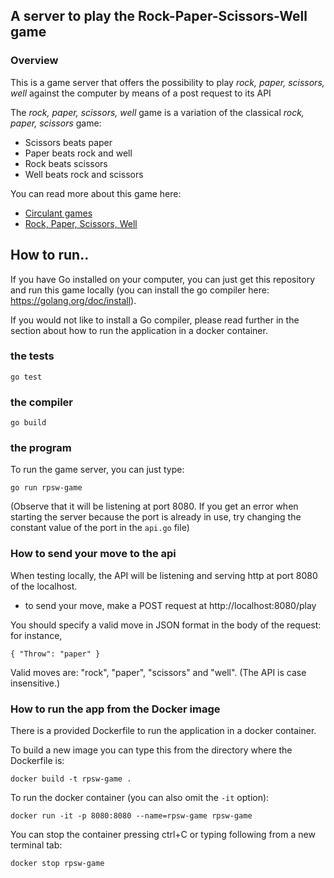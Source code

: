 ## A server to play the Rock-Paper-Scissors-Well game

### Overview

This is a game server that offers the possibility to play _rock, paper, scissors, well_ against the computer by means of a post request to its API

The _rock, paper, scissors, well_ game is a variation of the classical _rock, paper, scissors_ game:

- Scissors beats paper
- Paper beats rock and well
- Rock beats scissors
- Well beats rock and scissors

You can read more about this game here:

- [Circulant games](https://link.springer.com/article/10.1007/s11238-014-9478-4)
- [Rock, Paper, Scissors, Well](https://math.stackexchange.com/questions/410558/rock-paper-scissors-well)

## How to run..

If you have Go installed on your computer, you can just get this repository and run this game locally (you can install the go compiler here: https://golang.org/doc/install).

If you would not like to install a Go compiler, please read further in the section about how to run the application in a docker container. 

###  the tests

`go test`

###  the compiler

`go build`

###  the program

To run the game server, you can just type:

`go run rpsw-game`

(Observe that it will be listening at port 8080. If you get an error when starting the server because the port is already in use, try changing the constant value of the port in the `api.go` file)

### How to send your move to the api

When testing locally, the API will be listening and serving http at port 8080 of the localhost.

- to send your move, make a POST request at http://localhost:8080/play

You should specify a valid move in JSON format in the body of the request: for instance,

`{
"Throw": "paper"
}`

Valid moves are: "rock", "paper", "scissors" and "well". (The API is case insensitive.)

### How to run the app from the Docker image

There is a provided Dockerfile to run the application in a docker container.

To build a new image you can type this from the directory where the Dockerfile is:

`docker build -t rpsw-game .`

To run the docker container (you can also omit the `-it` option):

`docker run -it -p 8080:8080 --name=rpsw-game rpsw-game`

You can stop the container pressing ctrl+C or typing following from a new terminal tab:

`docker stop rpsw-game`
